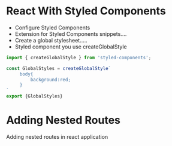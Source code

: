 # React With Styled Components

- Configure Styled Components
- Extension for Styled Components snippets....
- Create a global stylesheet.....
- Styled component you use createGlobalStyle
```js
import { createGlobalStyle } from 'styled-components';

const GlobalStyles = createGlobalStyle`
     body{
         background:red;
     }
`
export {GlobalStyles}
```


# Adding Nested Routes
Adding nested routes in react application